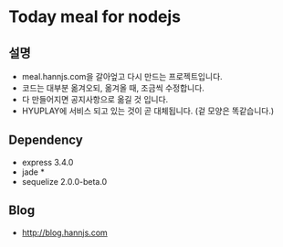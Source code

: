 Today meal for nodejs
=====================
설명
---
* meal.hannjs.com을 갈아엎고 다시 만드는 프로젝트입니다.
* 코드는 대부분 옮겨오되, 옮겨올 때, 조금씩 수정합니다.
* 다 만들어지면  공지사항으로 옮길 것 입니다.
* HYUPLAY에 서비스 되고 있는 것이 곧 대체됩니다. (겉 모양은 똑같습니다.)

Dependency
-------------
* express 3.4.0
* jade *
* sequelize 2.0.0-beta.0

Blog
-----
* http://blog.hannjs.com